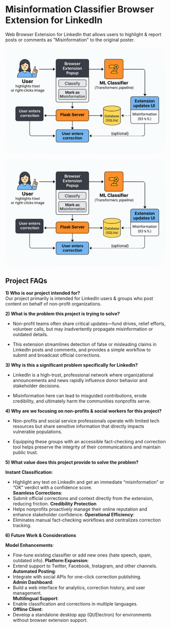 # Misinformation Classifier Browser Extension for LinkedIn
Web Browser Extension for LinkedIn that allows users to highlight &amp; report posts or comments as "Misinformation" to the original poster.

![Project Logo](./front_end_javascript_html_css/images/Readme_Diagram.png)

![Alt 2](./front_end_javascript_html_css/images/Readme_Diagram.png)

## Project FAQs

**1) Who is our project intended for?**  
Our project primarily is intended for LinkedIn users & groups who post content on behalf of non-profit organizations.

**2) What is the problem this project is trying to solve?**  
- Non-profit teams often share critical updates—fund drives, relief efforts, volunteer calls, but may inadvertently propagate misinformation or outdated details. 

- This extension streamlines detection of false or misleading claims in LinkedIn posts and comments, and provides a simple workflow to submit and broadcast official corrections.

**3) Why is this a significant problem specifically for LinkedIn?**  
- LinkedIn is a high-trust, professional network where organizational announcements and news rapidly influence donor behavior and stakeholder decisions. 

- Misinformation here can lead to misguided contributions, erode credibility, and ultimately harm the communities nonprofits serve.

**4) Why are we focusing on non-profits & social workers for this project?**  
- Non-profits and social service professionals operate with limited tech resources but share sensitive information that directly impacts vulnerable populations. 

- Equipping these groups with an accessible fact-checking and correction tool helps preserve the integrity of their communications and maintain public trust.

**5) What value does this project provide to solve the problem?**

**Instant Classification**:
- Highlight any text on LinkedIn and get an immediate “misinformation” or “OK” verdict with a confidence score.  
**Seamless Corrections**: 
- Submit official corrections and context directly from the extension, reducing friction.
**Credibility Protection**
- Helps nonprofits proactively manage their online reputation and enhance stakeholder confidence.
**Operational Efficiency**:
- Eliminates manual fact-checking workflows and centralizes correction tracking.

**6) Future Work & Considerations**

**Model Enhancements**:
- Fine-tune existing classifier or add new ones (hate speech, spam, outdated info). 
**Platform Expansion**:
- Extend support to Twitter, Facebook, Instagram, and other channels.
**Automated Posting**:
- Integrate with social APIs for one-click correction publishing.  
**Admin Dashboard**:
- Build a web interface for analytics, correction history, and user management.  
**Multilingual Support**:
- Enable classification and corrections in multiple languages.  
**Offline Client**:
- Develop a standalone desktop app (Qt/Electron) for environments without browser extension support.
